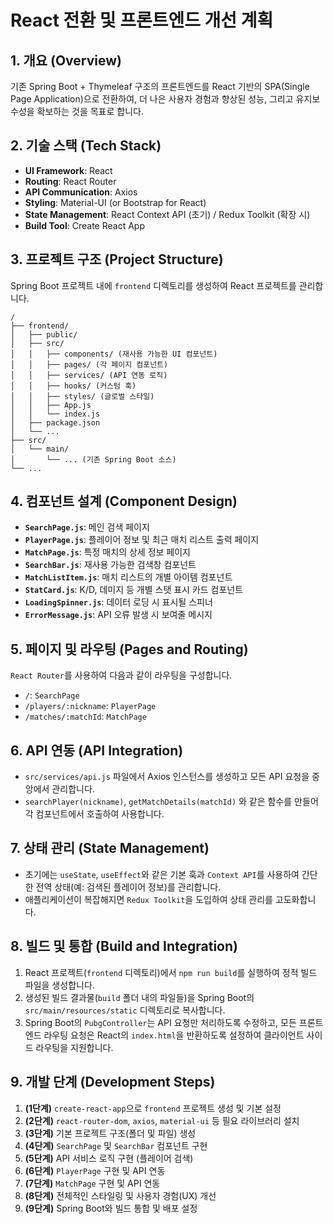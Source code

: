 # React 전환 및 프론트엔드 개선 계획

## 1. 개요 (Overview)
기존 Spring Boot + Thymeleaf 구조의 프론트엔드를 React 기반의 SPA(Single Page Application)으로 전환하여, 더 나은 사용자 경험과 향상된 성능, 그리고 유지보수성을 확보하는 것을 목표로 합니다.

## 2. 기술 스택 (Tech Stack)
- **UI Framework**: React
- **Routing**: React Router
- **API Communication**: Axios
- **Styling**: Material-UI (or Bootstrap for React)
- **State Management**: React Context API (초기) / Redux Toolkit (확장 시)
- **Build Tool**: Create React App

## 3. 프로젝트 구조 (Project Structure)
Spring Boot 프로젝트 내에 `frontend` 디렉토리를 생성하여 React 프로젝트를 관리합니다.

```
/
├── frontend/
│   ├── public/
│   ├── src/
│   │   ├── components/ (재사용 가능한 UI 컴포넌트)
│   │   ├── pages/ (각 페이지 컴포넌트)
│   │   ├── services/ (API 연동 로직)
│   │   ├── hooks/ (커스텀 훅)
│   │   ├── styles/ (글로벌 스타일)
│   │   ├── App.js
│   │   └── index.js
│   ├── package.json
│   └── ...
├── src/
│   └── main/
│       └── ... (기존 Spring Boot 소스)
└── ...
```

## 4. 컴포넌트 설계 (Component Design)
- **`SearchPage.js`**: 메인 검색 페이지
- **`PlayerPage.js`**: 플레이어 정보 및 최근 매치 리스트 출력 페이지
- **`MatchPage.js`**: 특정 매치의 상세 정보 페이지
- **`SearchBar.js`**: 재사용 가능한 검색창 컴포넌트
- **`MatchListItem.js`**: 매치 리스트의 개별 아이템 컴포넌트
- **`StatCard.js`**: K/D, 데미지 등 개별 스탯 표시 카드 컴포넌트
- **`LoadingSpinner.js`**: 데이터 로딩 시 표시될 스피너
- **`ErrorMessage.js`**: API 오류 발생 시 보여줄 메시지

## 5. 페이지 및 라우팅 (Pages and Routing)
`React Router`를 사용하여 다음과 같이 라우팅을 구성합니다.
- `/`: `SearchPage`
- `/players/:nickname`: `PlayerPage`
- `/matches/:matchId`: `MatchPage`

## 6. API 연동 (API Integration)
- `src/services/api.js` 파일에서 Axios 인스턴스를 생성하고 모든 API 요청을 중앙에서 관리합니다.
- `searchPlayer(nickname)`, `getMatchDetails(matchId)` 와 같은 함수를 만들어 각 컴포넌트에서 호출하여 사용합니다.

## 7. 상태 관리 (State Management)
- 초기에는 `useState`, `useEffect`와 같은 기본 훅과 `Context API`를 사용하여 간단한 전역 상태(예: 검색된 플레이어 정보)를 관리합니다.
- 애플리케이션이 복잡해지면 `Redux Toolkit`을 도입하여 상태 관리를 고도화합니다.

## 8. 빌드 및 통합 (Build and Integration)
1. React 프로젝트(`frontend` 디렉토리)에서 `npm run build`를 실행하여 정적 빌드 파일을 생성합니다.
2. 생성된 빌드 결과물(`build` 폴더 내의 파일들)을 Spring Boot의 `src/main/resources/static` 디렉토리로 복사합니다.
3. Spring Boot의 `PubgController`는 API 요청만 처리하도록 수정하고, 모든 프론트엔드 라우팅 요청은 React의 `index.html`을 반환하도록 설정하여 클라이언트 사이드 라우팅을 지원합니다.

## 9. 개발 단계 (Development Steps)
1. **(1단계)** `create-react-app`으로 `frontend` 프로젝트 생성 및 기본 설정
2. **(2단계)** `react-router-dom`, `axios`, `material-ui` 등 필요 라이브러리 설치
3. **(3단계)** 기본 프로젝트 구조(폴더 및 파일) 생성
4. **(4단계)** `SearchPage` 및 `SearchBar` 컴포넌트 구현
5. **(5단계)** API 서비스 로직 구현 (플레이어 검색)
6. **(6단계)** `PlayerPage` 구현 및 API 연동
7. **(7단계)** `MatchPage` 구현 및 API 연동
8. **(8단계)** 전체적인 스타일링 및 사용자 경험(UX) 개선
9. **(9단계)** Spring Boot와 빌드 통합 및 배포 설정
